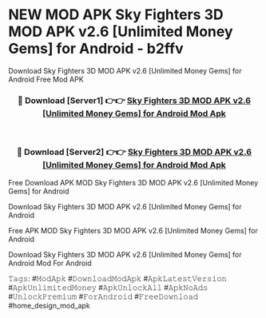 # NEW MOD APK Sky Fighters 3D MOD APK v2.6 [Unlimited Money Gems] for Android - b2ffv
Download Sky Fighters 3D MOD APK v2.6 [Unlimited Money Gems] for Android Free Mod APK

<div align="center">
<h3>🔴 Download [Server1] 👉👉 <a href="https://apk-comot.site?title=Sky_Fighters_3D_MOD_APK_v2.6_[Unlimited_Money_Gems]_for_Android">Sky Fighters 3D MOD APK v2.6 [Unlimited Money Gems] for Android Mod Apk</a></h3><br>

<h3>🔴 Download [Server2] 👉👉 <a href="https://apk-comot.site?title=Sky_Fighters_3D_MOD_APK_v2.6_[Unlimited_Money_Gems]_for_Android">Sky Fighters 3D MOD APK v2.6 [Unlimited Money Gems] for Android Mod Apk</a></h3>
</div>


Free Download APK MOD Sky Fighters 3D MOD APK v2.6 [Unlimited Money Gems] for Android

Download Sky Fighters 3D MOD APK v2.6 [Unlimited Money Gems] for Android 

Free APK MOD Sky Fighters 3D MOD APK v2.6 [Unlimited Money Gems] for Android 

Download Sky Fighters 3D MOD APK v2.6 [Unlimited Money Gems] for Android Mod For Android

𝚃𝚊𝚐𝚜: #𝙼𝚘𝚍𝙰𝚙𝚔 #𝙳𝚘𝚠𝚗𝚕𝚘𝚊𝚍𝙼𝚘𝚍𝙰𝚙𝚔 #𝙰𝚙𝚔𝙻𝚊𝚝𝚎𝚜𝚝𝚅𝚎𝚛𝚜𝚒𝚘𝚗 #𝙰𝚙𝚔𝚄𝚗𝚕𝚒𝚖𝚒𝚝𝚎𝚍𝙼𝚘𝚗𝚎𝚢 #𝙰𝚙𝚔𝚄𝚗𝚕𝚘𝚌𝚔𝙰𝚕𝚕 #𝙰𝚙𝚔𝙽𝚘𝙰𝚍𝚜 #𝚄𝚗𝚕𝚘𝚌𝚔𝙿𝚛𝚎𝚖𝚒𝚞𝚖 #𝙵𝚘𝚛𝙰𝚗𝚍𝚛𝚘𝚒𝚍 #𝙵𝚛𝚎𝚎𝙳𝚘𝚠𝚗𝚕𝚘𝚊𝚍 #home_design_mod_apk